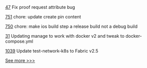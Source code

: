 
[47](https://github.com/hyperledger/aries-framework-swift/pull/47) Fix proof request attribute bug

[751](https://github.com/hyperledger/aries-mobile-agent-react-native/pull/751) chore: update create pin content

[750](https://github.com/hyperledger/aries-mobile-agent-react-native/pull/750) chore: make ios build step a release build not a debug build

[31](https://github.com/hyperledger/aries-endorser-service/pull/31) Updating manage to work with docker v2 and tweak to docker-compose.yml

[1039](https://github.com/hyperledger/fabric-samples/pull/1039) Update test-network-k8s to Fabric v2.5


[See more >>>](https://start-here.hyperledger.org/pull-requests)
